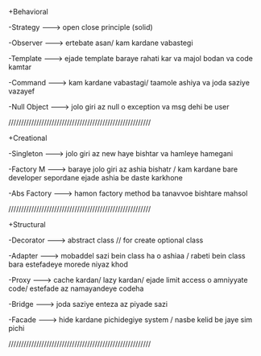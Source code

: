 +Behavioral

-Strategy ---> open close principle (solid)

-Observer ---> ertebate asan/ kam kardane vabastegi

-Template ---> ejade template baraye rahati kar va majol bodan va code kamtar

-Command ---> kam kardane vabastagi/ taamole ashiya va joda saziye vazayef

-Null Object ---> jolo giri az null o exception va msg dehi be user

////////////////////////////////////////////////////////

+Creational

-Singleton ---> jolo giri az new haye bishtar va hamleye hamegani

-Factory M ---> baraye jolo giri az ashia bishatr / kam kardane bare developer sepordane ejade ashia be daste karkhone

-Abs Factory ---> hamon factory method ba tanavvoe bishtare mahsol

////////////////////////////////////////////////////////

+Structural

-Decorator ---> abstract class // for create optional class

-Adapter ---> mobaddel sazi bein class ha o ashiaa / rabeti bein class bara estefadeye morede niyaz khod

-Proxy ---> cache kardan/ lazy kardan/ ejade limit access o amniyyate code/ estefade az namayandeye codeha

-Bridge ---> joda saziye enteza az piyade sazi

-Facade ---> hide kardane pichidegiye system / nasbe kelid be jaye sim pichi

////////////////////////////////////////////////////////







